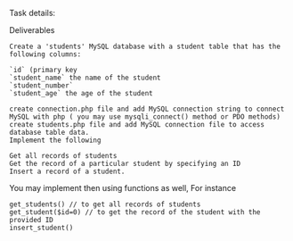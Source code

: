 Task details:

Deliverables

    Create a 'students' MySQL database with a student table that has the following columns:

    `id` (primary key
    `student_name` the name of the student
    `student_number`
    `student_age` the age of the student

    create connection.php file and add MySQL connection string to connect MySQL with php ( you may use mysqli_connect() method or PDO methods)
    create students.php file and add MySQL connection file to access database table data.
    Implement the following

    Get all records of students
    Get the record of a particular student by specifying an ID
    Insert a record of a student.

You may implement then using functions as well, For instance

    get_students() // to get all records of students
    get_student($id=0) // to get the record of the student with the provided ID
    insert_student()
